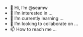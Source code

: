 - 👋 Hi, I’m @seamw
- 👀 I’m interested in ...
- 🌱 I’m currently learning ...
- 💞️ I’m looking to collaborate on ...
- 📫 How to reach me ...

<!---
seamw/seamw is a ✨ special ✨ repository because its `README.md` (this file) appears on your GitHub profile.
You can click the Preview link to take a look at your changes.
--->
